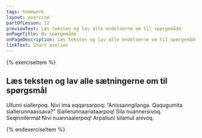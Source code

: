 ```yaml
---
tags: homework
layout: exercise
partOfLesson: 12
previewText: Læs teksten og lav alle endelserne om til spørgemåde.
onPageTitle: Øv spørgemåde
onPageDescription: Læs teksten og lav alle endelserne om til spørgemåde.
linkText: Start øvelsen
---
```


{% exerciseItem %}

## Læs teksten og lav alle sætningerne om til spørgsmål
Ullumi siallerpoq. Nivi ima eqqarsarpoq: “Anissanngilanga. Qaqugumita
siallerunnaassava?” Siallerunnaariataarpoq! Sila nuannersivoq. Seqinnilermat Nivi nuannaalerpoq! Arpalluni silamut anivoq.

<textarea-input data-label="Skriv historien om så endelserne i fremsættemåde bliver lavet om til spørgemåde"></textarea-input>
<feedback-message data-content="For at finde betydningen af historien kan du kigge på Mine bibelsider - Vær glad for regnen på jw.org."></feedback-message>
{% endexerciseItem %}

